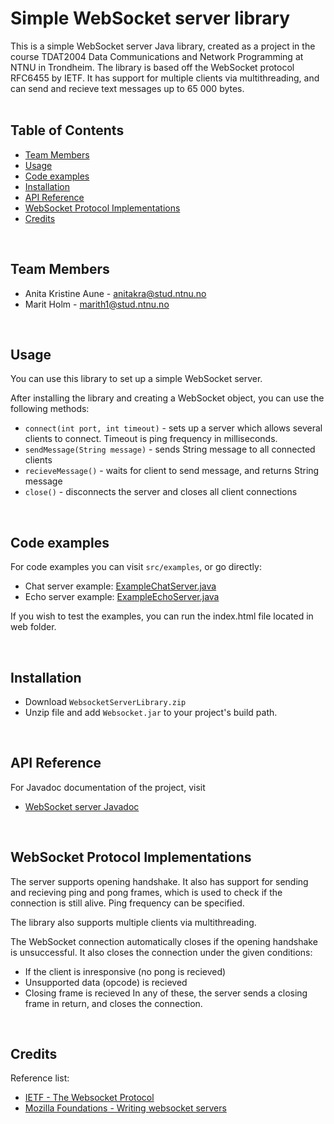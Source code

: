 # Simple WebSocket server library
This is a simple WebSocket server Java library, created as a project in the course TDAT2004 Data Communications and Network Programming at NTNU in Trondheim. 
The library is based off the WebSocket protocol RFC6455 by IETF. It has support for multiple clients via multithreading, and can send and recieve text messages up to 65 000 bytes.
<br>
<br>
## Table of Contents
* [Team Members](#team-members)
* [Usage](#usage)
* [Code examples](#code)
* [Installation](#installation)
* [API Reference](#api)
* [WebSocket Protocol Implementations](#protocol)
* [Credits](#credits)
<br>

## <a name="team-members"></a>Team Members
* Anita Kristine Aune -  <anitakra@stud.ntnu.no>
* Marit Holm - <marith1@stud.ntnu.no>
<br>

## <a name="usage"></a>Usage
You can use this library to set up a simple WebSocket server. 

After installing the library and creating a WebSocket object, you can use the following methods: 
* `connect(int port, int timeout)` - sets up a server which allows several clients to connect. Timeout is ping frequency in milliseconds.
* `sendMessage(String message)` - sends String message to all connected clients
* `recieveMessage()` - waits for client to send message, and returns String message
* `close()` - disconnects the server and closes all client connections
<br>

## <a name="code"></a>Code examples
For code examples you can visit `src/examples`, or go directly:
* Chat server example:  <a href="https://github.com/marith/Websocket/tree/master/src/example/ExampleChatServer.java">ExampleChatServer.java</a>
* Echo server example:  <a href="https://github.com/marith/Websocket/tree/master/src/example/ExampleEchoServer.java">ExampleEchoServer.java</a>


If you wish to test the examples, you can run the index.html file located in web folder.

<br>

## <a name="intallation"></a>Installation
* Download `WebsocketServerLibrary.zip`
* Unzip file and add `Websocket.jar` to your project's build path.

<br>

## <a name="api"></a>API Reference
For Javadoc documentation of the project, visit
* <a href=https://marith.github.io/SimpleWebSocketServer>WebSocket server Javadoc</a>
<br>

## <a name="protocol"></a>WebSocket Protocol Implementations
The server supports opening handshake.
It also has support for sending and recieving ping and pong frames, which is used to check if the connection is still alive. Ping frequency can be specified.

The library also supports multiple clients via multithreading. 

The WebSocket connection automatically closes if the opening handshake is unsuccessful.
It also closes the connection under the given conditions:
  - If the client is inresponsive (no pong is recieved)
  - Unsupported data (opcode) is recieved
  - Closing frame is recieved
  In any of these, the server sends a closing frame in return, and closes the connection. 

<br>


## <a name="credits"></a>Credits
Reference list: 
* <a href=https://tools.ietf.org/html/rfc6455>IETF - The Websocket Protocol</a>
* <a href=https://developer.mozilla.org/en-US/docs/Web/API/WebSockets_API/Writing_WebSocket_servers>Mozilla Foundations - Writing websocket servers</a>
<br>





